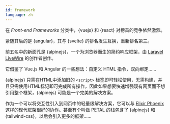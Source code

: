 ```yaml
---
id: framework  
language: zh
---
```


在 _Front-end Frameworks_ 分类中，{vuejs} 和 {react} 对榜首的竞争依然激烈。

紧随其后的是 {angular}，其与 {svelte} 的排名发生互换，重新排名第三。

前五名中的新面孔是 {alpinejs}，一个为浏览器而生的简约响应框架，由 [Laravel LiveWire](https://laravel-livewire.com/) 的创作者创作。

它借鉴了 Vue.js 和 Angular 的一些想法：自定义 HTML 指令，双向绑定……

{alpinejs} 只需在HTML中添加旧的 `<script>` 标签即可轻松使用，无需构建，并且只需使用HTML标记即可完成所有操作，因此如果想要快速增强现有网页而不想引用整个框架，{alpinejs} 可能是一个完美的解决方案。

作为一个可以将交互性引入到网页中的轻量级解决方案，它可以与 [Elixir Phoenix](https://www.phoenixframework.org/) 这样的现代框架很好的协作。甚至有个叫做 [PETAL](https://thinkingelixir.com/petal-stack-in-elixir/) 的栈包含了 {alpinejs} 和 {tailwind-css}，以后会引入更多的框架……
